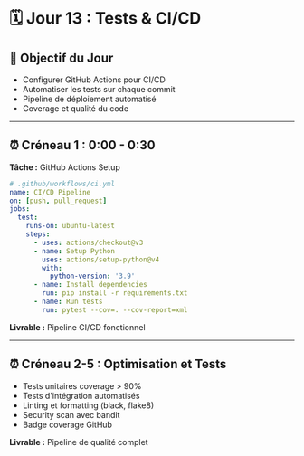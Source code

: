 # 🗓️ Jour 13 : Tests & CI/CD

## 🎯 Objectif du Jour
- Configurer GitHub Actions pour CI/CD
- Automatiser les tests sur chaque commit
- Pipeline de déploiement automatisé
- Coverage et qualité du code

---

## ⏰ Créneau 1 : 0:00 - 0:30
**Tâche :** GitHub Actions Setup
```yaml
# .github/workflows/ci.yml
name: CI/CD Pipeline
on: [push, pull_request]
jobs:
  test:
    runs-on: ubuntu-latest
    steps:
      - uses: actions/checkout@v3
      - name: Setup Python
        uses: actions/setup-python@v4
        with:
          python-version: '3.9'
      - name: Install dependencies
        run: pip install -r requirements.txt
      - name: Run tests
        run: pytest --cov=. --cov-report=xml
```
**Livrable :** Pipeline CI/CD fonctionnel

---

## ⏰ Créneau 2-5 : Optimisation et Tests
- Tests unitaires coverage > 90%
- Tests d'intégration automatisés
- Linting et formatting (black, flake8)
- Security scan avec bandit
- Badge coverage GitHub

**Livrable :** Pipeline de qualité complet
